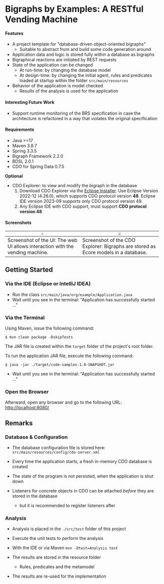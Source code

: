 # Bigraphs by Examples: A RESTful Vending Machine

#### Features

- A project template for "database-driven object-oriented bigraphs"
  - Suitable to abstract from and build some code generation around 
- Application data and logic is stored fully within a database as bigraphs
- Bigraphical reactions are initiated by REST requests
- State of the application can be changed 
  - At run-time: by changing the database model
  - At design-time: by changing the initial agent, rules and predicates loaded at startup within the folder `src/main/resources` 
- Behavior of the application is model checked
  - Results of the analysis is used for the application

#### Interesting Future Work
- Support runtime monitoring of the BRS specification in case the architecture is refactored in a way that violates the original specification

#### Requirements

- Java >=17
- Maven 3.8.7
- Spring 3.3.5
- Bigraph Framework 2.2.0
- BDSL 2.0.1
- CDO for Spring Data 0.7.5

**Optional**
- CDO Explorer: to view and modify the bigraph in the database 
  1) Download CDO Explorer via the [Eclipse Installer](https://www.eclipse.org/downloads/packages/installer).
     Use Eclipse Version 2022-12 (4.26.0), which supports CDO protocol version **48**.
     Eclipse IDE version 2023-09 supports only CDO protocol version 49.
  2) Any Eclipse IDE with CDO support, must support **CDO protocol version 48**

#### Screenshots

| <img src="etc/screenshot-ui.png" style="zoom:40%;" />                         | <img src="etc/screenshot-of-eclipse-cdo.png" style="zoom:50%;" />                  |
|-------------------------------------------------------------------------------|------------------------------------------------------------------------------------|
| Screenshot of the UI: The web UI allows interaction with the vending machine. | Screenshot of the CDO Explorer: Bigraphs are stored as Ecore models in a database. |




## Getting Started

### Via the IDE (Eclipse or IntelliJ IDEA)

- Run the class `src/main/java/org/example/Application.java`
- Wait until you see in the terminal: "Application has successfully started ..."

### Via the Terminal
Using Maven, issue the following command:
```shell
$ mvn clean package -DskipTests
```

The JAR file is created within the `target` folder of the project's root folder.

To run the application JAR file, execute the following command:
```shell
$ java -jar ./target/code-samples-1.0-SNAPSHOT.jar
```

- Wait until you see in the terminal: "Application has successfully started ..."


### Open the Browser

Afterward, open any browser and go to the following URL: [http://localhost:8080/](http://localhost:8080/)

## Remarks

### Database & Configuration

- The database configuration file is stored here: `src/main/resources/config/cdo-server.xml`
- Every time the application starts, a fresh in-memory CDO database is created
- The state of the program is not persisted, when the application is shut down

- Listeners for concrete objects in CDO can be attached _before_ they are stored in the database
  - but it is recommended to register listeners after

[//]: # (- "If no model contains feature maps commit performance can be slightly increased by specifying -Dorg.eclipse.emf.cdo.internal.server.Repository.DISABLE_FEATURE_MAP_CHECKS=true")


### Analysis

- Analysis is placed in the `./src/test` folder of this project
- Execute the unit tests to perform the analysis
- With the IDE or via Maven `mvn -Dtest=Analysis test` 

- The results are stored in the resource folder
  - Rules, predicates and the metamodel
- The results are re-used for the implementation

